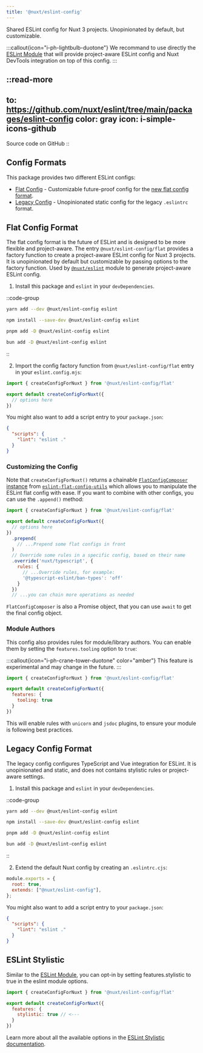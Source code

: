 ```yaml
---
title: '@nuxt/eslint-config'
---
```


Shared ESLint config for Nuxt 3 projects. Unopinionated by default, but customizable.

:::callout{icon="i-ph-lightbulb-duotone"}
We recommand to use directly the [ESLint Module](/packages/module) that will provide project-aware ESLint config and Nuxt DevTools integration on top of this config.
:::

::read-more
---
to: https://github.com/nuxt/eslint/tree/main/packages/eslint-config
color: gray
icon: i-simple-icons-github
---
Source code on GitHub
::


## Config Formats

This package provides two different ESLint configs:

- [Flat Config](#flat-config-format) - Customizable future-proof config for the [new flat config format](https://eslint.org/docs/latest/use/configure/configuration-files-new).
- [Legacy Config](#legacy-config-format) - Unopinionated static config for the legacy `.eslintrc` format.

## Flat Config Format

The flat config format is the future of ESLint and is designed to be more flexible and project-aware. The entry `@nuxt/eslint-config/flat` provides a factory function to create a project-aware ESLint config for Nuxt 3 projects. It is unopinionated by default but customizable by passing options to the factory function. Used by [`@nuxt/eslint`](/packages/module) module to generate project-aware ESLint config.

1. Install this package and `eslint` in your `devDependencies`.

::code-group
```bash [yarn]
yarn add --dev @nuxt/eslint-config eslint
```
```bash [npm]
npm install --save-dev @nuxt/eslint-config eslint
```
```bash [pnpm]
pnpm add -D @nuxt/eslint-config eslint
```
```bash [bun]
bun add -D @nuxt/eslint-config eslint
```
::

2. Import the config factory function from `@nuxt/eslint-config/flat` entry in your `eslint.config.mjs`:

```js [eslint.config.mjs]
import { createConfigForNuxt } from '@nuxt/eslint-config/flat'

export default createConfigForNuxt({
  // options here
})
```

You might also want to add a script entry to your `package.json`:

```json [package.json]
{
  "scripts": {
    "lint": "eslint ."
  }
}
```

### Customizing the Config

Note that `createConfigForNuxt()` returns a chainable [`FlatConfigComposer` instance](https://github.com/antfu/eslint-flat-config-utils#composer) from [`eslint-flat-config-utils`](https://github.com/antfu/eslint-flat-config-utils) which allows you to manipulate the ESLint flat config with ease. If you want to combine with other configs, you can use the `.append()` method:

```js [eslint.config.mjs]
import { createConfigForNuxt } from '@nuxt/eslint-config/flat'

export default createConfigForNuxt({
  // options here
})
  .prepend(
    // ...Prepend some flat configs in front
  )
  // Override some rules in a specific config, based on their name
  .override('nuxt/typescript', {
    rules: {
      // ...Override rules, for example:
      '@typescript-eslint/ban-types': 'off'
    }
  })
  // ...you can chain more operations as needed
```

`FlatConfigComposer` is also a Promise object, that you can use `await` to get the final config object.

### Module Authors

This config also provides rules for module/library authors. You can enable them by setting the `features.tooling` option to `true`:

:::callout{icon="i-ph-crane-tower-duotone" color="amber"}
This feature is experimental and may change in the future.
:::

```js [eslint.config.mjs]
import { createConfigForNuxt } from '@nuxt/eslint-config/flat'

export default createConfigForNuxt({
  features: {
    tooling: true
  }
})
```

This will enable rules with `unicorn` and `jsdoc` plugins, to ensure your module is following best practices.

## Legacy Config Format

The legacy config configures TypeScript and Vue integration for ESLint. It is unopinionated and static, and does not contains stylistic rules or project-aware settings.

1. Install this package and `eslint` in your `devDependencies`.

::code-group
```bash [yarn]
yarn add --dev @nuxt/eslint-config eslint
```
```bash [npm]
npm install --save-dev @nuxt/eslint-config eslint
```
```bash [pnpm]
pnpm add -D @nuxt/eslint-config eslint
```
```bash [bun]
bun add -D @nuxt/eslint-config eslint
```
::

2. Extend the default Nuxt config by creating an `.eslintrc.cjs`:

```js [.eslintrc.cjs]
module.exports = {
  root: true,
  extends: ["@nuxt/eslint-config"],
};
```

You might also want to add a script entry to your `package.json`:

```json [package.json]
{
  "scripts": {
    "lint": "eslint ."
  }
}
```

## ESLint Stylistic

Similar to the [ESLint Module](https://eslint.nuxt.com/packages/module#eslint-stylistic), you can opt-in by setting features.stylistic to true in the eslint module options.

```js [eslint.config.mjs]
import { createConfigForNuxt } from '@nuxt/eslint-config/flat'

export default createConfigForNuxt({
  features: {
    stylistic: true // <---
  }
})
```

Learn more about all the available options in the [ESLint Stylistic documentation](https://eslint.style/guide/config-presets#configuration-factory).
